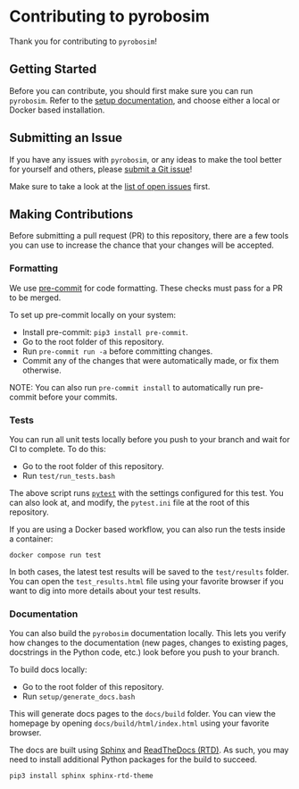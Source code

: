 # Contributing to pyrobosim

Thank you for contributing to `pyrobosim`!

## Getting Started

Before you can contribute, you should first make sure you can run `pyrobosim`.
Refer to the [setup documentation](https://pyrobosim.readthedocs.io/en/latest/setup.html), and choose either a local or Docker based installation.

## Submitting an Issue

If you have any issues with `pyrobosim`, or any ideas to make the tool better for yourself and others, please [submit a Git issue](https://github.com/sea-bass/pyrobosim/issues/new)!

Make sure to take a look at the [list of open issues](https://github.com/sea-bass/pyrobosim/issues) first.

## Making Contributions

Before submitting a pull request (PR) to this repository, there are a few tools you can use to increase the chance that your changes will be accepted.

### Formatting

We use [pre-commit](https://pre-commit.com/) for code formatting.
These checks must pass for a PR to be merged.

To set up pre-commit locally on your system:

* Install pre-commit: `pip3 install pre-commit`.
* Go to the root folder of this repository.
* Run `pre-commit run -a` before committing changes.
* Commit any of the changes that were automatically made, or fix them otherwise.

NOTE: You can also run `pre-commit install` to automatically run pre-commit before your commits.

### Tests

You can run all unit tests locally before you push to your branch and wait for CI to complete.
To do this:

* Go to the root folder of this repository.
* Run `test/run_tests.bash`

The above script runs [`pytest`](https://docs.pytest.org/) with the settings configured for this test.
You can also look at, and modify, the `pytest.ini` file at the root of this repository.

If you are using a Docker based workflow, you can also run the tests inside a container:

```
docker compose run test
```

In both cases, the latest test results will be saved to the `test/results` folder.
You can open the `test_results.html` file using your favorite browser if you want to dig into more details about your test results.

### Documentation

You can also build the `pyrobosim` documentation locally.
This lets you verify how changes to the documentation (new pages, changes to existing pages, docstrings in the Python code, etc.) look before you push to your branch.

To build docs locally:

* Go to the root folder of this repository.
* Run `setup/generate_docs.bash`

This will generate docs pages to the `docs/build` folder.
You can view the homepage by opening `docs/build/html/index.html` using your favorite browser.

The docs are built using [Sphinx](https://www.sphinx-doc.org/en/master/) and [ReadTheDocs (RTD)](https://about.readthedocs.com/).
As such, you may need to install additional Python packages for the build to succeed.

```
pip3 install sphinx sphinx-rtd-theme
```
